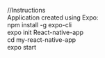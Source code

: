 //Instructions <br/>
Application created using Expo: <br/>
npm install -g expo-cli <br/>
expo init React-native-app <br/>
cd my-react-native-app <br/>
expo start 
